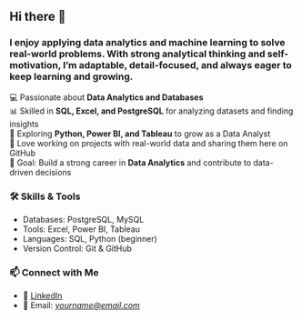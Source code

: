 ## Hi there 👋

### I enjoy applying data analytics and machine learning to solve real-world problems. With strong analytical thinking and self-motivation, I’m adaptable, detail-focused, and always eager to keep learning and growing. 

💻 Passionate about **Data Analytics and Databases**  
📊 Skilled in **SQL, Excel, and PostgreSQL** for analyzing datasets and finding insights  
🚀 Exploring **Python, Power BI, and Tableau** to grow as a Data Analyst  
📂 Love working on projects with real-world data and sharing them here on GitHub  
🎯 Goal: Build a strong career in **Data Analytics** and contribute to data-driven decisions  

### 🛠️ Skills & Tools  
- Databases: PostgreSQL, MySQL  
- Tools: Excel, Power BI, Tableau  
- Languages: SQL, Python (beginner)  
- Version Control: Git & GitHub  

### 📫 Connect with Me  
- 💼 [LinkedIn](https://www.linkedin.com/)  
- 📧 Email: *yourname@email.com*  
